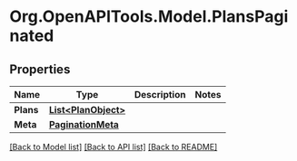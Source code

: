 # Org.OpenAPITools.Model.PlansPaginated

## Properties

Name | Type | Description | Notes
------------ | ------------- | ------------- | -------------
**Plans** | [**List&lt;PlanObject&gt;**](PlanObject.md) |  | 
**Meta** | [**PaginationMeta**](PaginationMeta.md) |  | 

[[Back to Model list]](../README.md#documentation-for-models) [[Back to API list]](../README.md#documentation-for-api-endpoints) [[Back to README]](../README.md)


